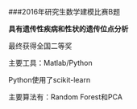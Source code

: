 ###2016年研究生数学建模比赛B题

<p><strong>具有遗传性疾病和性状的遗传位点分析</strong></p>

最终获得全国二等奖

主要工具：Matlab/Python

Python使用了scikit-learn

主要算法有：Random Forest和PCA
